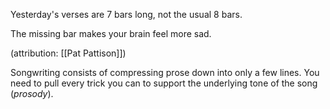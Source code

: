 Yesterday's verses are 7 bars long, not the usual 8 bars.

The missing bar makes your brain feel more sad.

(attribution: [[Pat Pattison]])

Songwriting consists of compressing prose down into only a few lines.  You need to pull every trick you can to support the underlying tone of the song (*prosody*).
